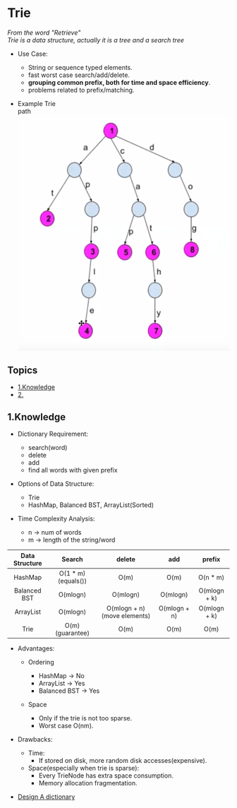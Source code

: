 # Trie
*From the word "Retrieve"*       
*Trie is a data structure, actually it is a tree and a search tree*   

- Use Case:    
   - String or sequence typed elements.    
   - fast worst case search/add/delete.   
   - **grouping common prefix, both for time and space efficiency**.   
   - problems related to prefix/matching.     

- Example Trie    
path    
![Trie Example](/images/trie.png)       

## Topics
* [1.Knowledge](#1)      
* [2.]()

## 1.Knowledge    




- Dictionary Requirement:      
   - search(word)    
   - delete   
   - add   
   - find all words with given prefix    

- Options of Data Structure:      
   - Trie   
   - HashMap, Balanced BST, ArrayList(Sorted)   

- Time Complexity Analysis:    
   - n -> num of words     
   - m -> length of the string/word    
   
Data Structure | Search | delete | add | prefix   
| :---: | :---: | :---: | :---: | :---:    
HashMap | O(1 * m)(equals()) |  O(m) | O(m) | O(n * m)    
Balanced BST | O(mlogn) | O(mlogn) | O(mlogn) | O(mlogn + k)     
ArrayList | O(mlogn) | O(mlogn + n) (move elements) | O(mlogn + n) | O(mlogn + k)    
Trie | O(m) (guarantee) | O(m) | O(m) | O(m)    






- Advantages:    
   - Ordering     
      - HashMap -> No
      - ArrayList -> Yes
      - Balanced BST -> Yes

   - Space  
      - Only if the trie is not too sparse.     
      - Worst case O(nm).    

- Drawbacks:    
   - Time:   
      - If stored on disk, more random disk accesses(expensive).   
   - Space(especially when trie is sparse):    
      - Every TrieNode has extra space consumption.  
      - Memory allocation fragmentation.   








* [Design A dictionary]()   

   








